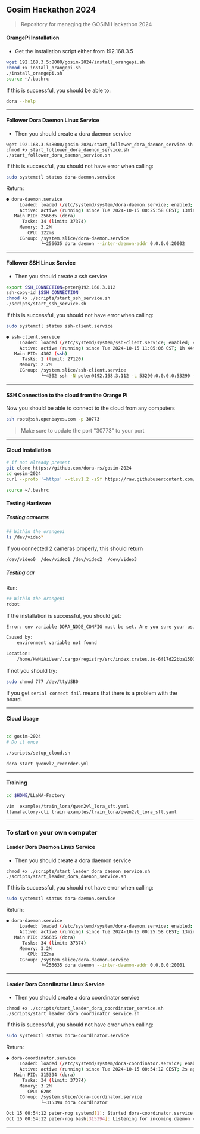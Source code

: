 ## Gosim Hackathon 2024

> Repository for managing the GOSIM Hackathon 2024

#### OrangePi Installation

- Get the installation script either from 192.168.3.5

```bash
wget 192.168.3.5:8000/gosim-2024/install_orangepi.sh
chmod +x install_orangepi.sh
./install_orangepi.sh
source ~/.bashrc
```

If this is successful, you should be able to:

```bash
dora --help
```

---

#### Follower Dora Daemon Linux Service

- Then you should create a dora daemon service

```
wget 192.168.3.5:8000/gosim-2024/start_follower_dora_daenon_service.sh
chmod +x start_follower_dora_daenon_service.sh
./start_follower_dora_daenon_service.sh
```

If this is successful, you should not have error when calling:

```bash
sudo systemctl status dora-daemon.service
```

Return:

```bash
● dora-daemon.service
     Loaded: loaded (/etc/systemd/system/dora-daemon.service; enabled; preset: enabled)
     Active: active (running) since Tue 2024-10-15 00:25:58 CEST; 13min ago
   Main PID: 256635 (dora)
      Tasks: 34 (limit: 37374)
     Memory: 3.2M
        CPU: 122ms
     CGroup: /system.slice/dora-daemon.service
             └─256635 dora daemon --inter-daemon-addr 0.0.0.0:20002
```

---

#### Follower SSH Linux Service

- Then you should create a ssh service

```bash
export SSH_CONNECTION=peter@192.168.3.112
ssh-copy-id $SSH_CONNECTION
chmod +x ./scripts/start_ssh_service.sh
./scripts/start_ssh_service.sh
```

If this is successful, you should not have error when calling:

```bash
sudo systemctl status ssh-client.service
```

```bash
● ssh-client.service
     Loaded: loaded (/etc/systemd/system/ssh-client.service; enabled; vendor preset: enabled)
     Active: active (running) since Tue 2024-10-15 11:05:06 CST; 1h 44min ago
   Main PID: 4302 (ssh)
      Tasks: 1 (limit: 27120)
     Memory: 2.2M
     CGroup: /system.slice/ssh-client.service
             └─4302 ssh -N peter@192.168.3.112 -L 53290:0.0.0.0:53290 -R 20001:0.0.0.0:20001 -L 20002:0.0.0.0:20002
```

---

#### SSH Connection to the cloud from the Orange Pi

Now you should be able to connect to the cloud from any computers

```bash
ssh root@ssh.openbayes.com -p 30773
```

> Make sure to update the port "30773" to your port

---

#### Cloud Installation

```bash
# if not already present
git clone https://github.com/dora-rs/gosim-2024
cd gosim-2024
curl --proto '=https' --tlsv1.2 -sSf https://raw.githubusercontent.com/dora-rs/dora/main/install.sh | bash -s -- --tag v0.3.7rc0

source ~/.bashrc
```

#### Testing Hardware

##### Testing cameras

```bash
## Within the orangepi
ls /dev/video*
```

If you connected 2 cameras properly, this should return

```
/dev/video0  /dev/video1 /dev/video2  /dev/video3
```

##### Testing car

Run:

```bash
## Within the orangepi
robot
```

If the installation is successful, you should get:

```bash
Error: env variable DORA_NODE_CONFIG must be set. Are you sure your using `dora start`?

Caused by:
    environment variable not found

Location:
    /home/HwHiAiUser/.cargo/registry/src/index.crates.io-6f17d22bba15001f/dora-node-api-0.3.6/src/node/mod.rs:67:57
```

If not you should try:

```bash
sudo chmod 777 /dev/ttyUSB0
```

If you get `serial connect fail` means that there is a problem with the board.

---

#### Cloud Usage

```bash

cd gosim-2024
# Do it once

./scripts/setup_cloud.sh

dora start qwenvl2_recorder.yml
```

---

#### Training

```bash
cd $HOME/LLaMA-Factory

vim  examples/train_lora/qwen2vl_lora_sft.yaml
llamafactory-cli train examples/train_lora/qwen2vl_lora_sft.yaml
```

---

### To start on your own computer

#### Leader Dora Daemon Linux Service

- Then you should create a dora daemon service

```
chmod +x ./scripts/start_leader_dora_daenon_service.sh
./scripts/start_leader_dora_daenon_service.sh
```

If this is successful, you should not have error when calling:

```bash
sudo systemctl status dora-daemon.service
```

Return:

```bash
● dora-daemon.service
     Loaded: loaded (/etc/systemd/system/dora-daemon.service; enabled; preset: enabled)
     Active: active (running) since Tue 2024-10-15 00:25:58 CEST; 13min ago
   Main PID: 256635 (dora)
      Tasks: 34 (limit: 37374)
     Memory: 3.2M
        CPU: 122ms
     CGroup: /system.slice/dora-daemon.service
             └─256635 dora daemon --inter-daemon-addr 0.0.0.0:20001
```

---

#### Leader Dora Coordinator Linux Service

- Then you should create a dora coordinator service

```
chmod +x ./scripts/start_leader_dora_coordinator_service.sh
./scripts/start_leader_dora_coordinator_service.sh
```

If this is successful, you should not have error when calling:

```bash
sudo systemctl status dora-coordinator.service
```

Return:

```bash
● dora-coordinator.service
     Loaded: loaded (/etc/systemd/system/dora-coordinator.service; enabled; preset: enabled)
     Active: active (running) since Tue 2024-10-15 00:54:12 CEST; 2s ago
   Main PID: 315394 (dora)
      Tasks: 34 (limit: 37374)
     Memory: 3.2M
        CPU: 62ms
     CGroup: /system.slice/dora-coordinator.service
             └─315394 dora coordinator

Oct 15 00:54:12 peter-rog systemd[1]: Started dora-coordinator.service.
Oct 15 00:54:12 peter-rog bash[315394]: Listening for incoming daemon connection on 53290
```

---
